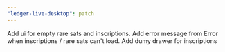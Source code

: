 ```yaml
---
"ledger-live-desktop": patch
---
```


Add ui for empty rare sats and inscriptions. Add error message from Error when inscriptions / rare sats can't load. Add dumy drawer for inscriptions
